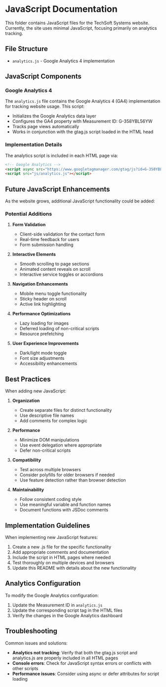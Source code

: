 # JavaScript Documentation

This folder contains JavaScript files for the TechSoft Systems website. Currently, the site uses minimal JavaScript, focusing primarily on analytics tracking.

## File Structure

- `analytics.js` - Google Analytics 4 implementation

## JavaScript Components

### Google Analytics 4

The `analytics.js` file contains the Google Analytics 4 (GA4) implementation for tracking website usage. This script:

- Initializes the Google Analytics data layer
- Configures the GA4 property with Measurement ID: G-358YBL56YW
- Tracks page views automatically
- Works in conjunction with the gtag.js script loaded in the HTML head

### Implementation Details

The analytics script is included in each HTML page via:

```html
<!-- Google Analytics -->
<script async src="https://www.googletagmanager.com/gtag/js?id=G-358YBL56YW"></script>
<script src="js/analytics.js"></script>
```

## Future JavaScript Enhancements

As the website grows, additional JavaScript functionality could be added:

### Potential Additions

1. **Form Validation**
   - Client-side validation for the contact form
   - Real-time feedback for users
   - Form submission handling

2. **Interactive Elements**
   - Smooth scrolling to page sections
   - Animated content reveals on scroll
   - Interactive service toggles or accordions

3. **Navigation Enhancements**
   - Mobile menu toggle functionality
   - Sticky header on scroll
   - Active link highlighting

4. **Performance Optimizations**
   - Lazy loading for images
   - Deferred loading of non-critical scripts
   - Resource prefetching

5. **User Experience Improvements**
   - Dark/light mode toggle
   - Font size adjustments
   - Accessibility enhancements

## Best Practices

When adding new JavaScript:

1. **Organization**
   - Create separate files for distinct functionality
   - Use descriptive file names
   - Add comments for complex logic

2. **Performance**
   - Minimize DOM manipulations
   - Use event delegation where appropriate
   - Defer non-critical scripts

3. **Compatibility**
   - Test across multiple browsers
   - Consider polyfills for older browsers if needed
   - Use feature detection rather than browser detection

4. **Maintainability**
   - Follow consistent coding style
   - Use meaningful variable and function names
   - Document functions with JSDoc comments

## Implementation Guidelines

When implementing new JavaScript features:

1. Create a new .js file for the specific functionality
2. Add appropriate comments and documentation
3. Include the script in HTML pages where needed
4. Test thoroughly on multiple devices and browsers
5. Update this README with details about the new functionality

## Analytics Configuration

To modify the Google Analytics configuration:

1. Update the Measurement ID in `analytics.js`
2. Update the corresponding script tag in the HTML files
3. Verify the changes in the Google Analytics dashboard

## Troubleshooting

Common issues and solutions:

- **Analytics not tracking**: Verify that both the gtag.js script and analytics.js are properly included in all HTML pages
- **Console errors**: Check for JavaScript syntax errors or conflicts with other scripts
- **Performance issues**: Consider using async or defer attributes for script loading
